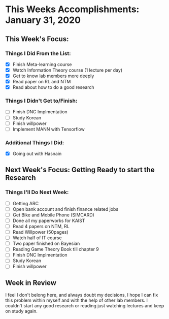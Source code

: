 # This Weeks Accomplishments: January 31, 2020

## This Week's Focus: 

### Things I Did From the List:

- [X] Finish Meta-learning course
- [X] Watch Information Theory course (1 lecture per day)
- [X] Get to know lab members more deeply
- [X] Read paper on RL and NTM
- [X] Read about how to do a good research

### Things I Didn't Get to/Finish:

- [ ] Finish DNC Implmentation
- [ ] Study Korean
- [ ] Finish willpower
- [ ] Implement MANN with Tensorflow

### Additional Things I Did:

- [X] Going out with Hasnain

## Next Week's Focus: Getting Ready to start the Research

### Things I'll Do Next Week:

- [ ] Getting ARC
- [ ] Open bank account and finish finance related jobs
- [ ] Get Bike and Mobile Phone (SIMCARD)
- [ ] Done all my paperworks for KAIST
- [ ] Read 4 papers on NTM, RL
- [ ] Read Willpower (50pages)
- [ ] Watch half of IT course
- [ ] Two paper finished on Bayesian
- [ ] Reading Game Theory Book till chapter 9
- [ ] Finish DNC Implmentation
- [ ] Study Korean
- [ ] Finish willpower

## Week in Review

I feel I don't belong here, and always doubt my decisions, I hope I can fix this problem within myself and with the help of other lab members.
I couldn't start any good research or reading just watching lectures and keep on study again.
